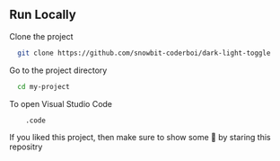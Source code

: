 
## Run Locally

Clone the project

```bash
  git clone https://github.com/snowbit-coderboi/dark-light-toggle
```

Go to the project directory

```bash
  cd my-project
```

To open Visual Studio Code
```bash
    .code
```


If you liked this project, then make sure to show some 💓 by staring this repositry
